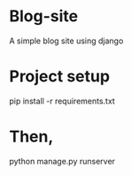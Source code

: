# Blog-site
A simple blog site using django

# Project setup
pip install -r requirements.txt

# Then,
python manage.py runserver
